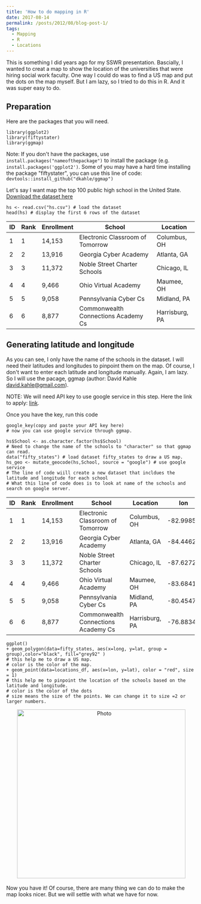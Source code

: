 ```yaml
---
title: 'How to do mapping in R'
date: 2017-08-14
permalink: /posts/2012/08/blog-post-1/
tags:
  - Mapping
  - R
  - Locations
---
```


This is something I did years ago for my SSWR presentation. Bascially, I wanted to creat a map to show the location of the universities that were hiring social work faculty. One way I could do was to find a US map and put the dots on the map myself. But I am lazy, so I tried to do this in R. And it was super easy to do. 

## Preparation 
Here are the packages that you will need.

    library(ggplot2)
    library(fiftystater)
    library(ggmap)


Note: If you don't have the packages, use `install.packages("nameofthepackage")` to install the package (e.g. `install.packages('ggplot2')`. Some of you may have a hard time installing the package "fiftystater", you can use this line of code: `devtools::install_github("dkahle/ggmap")`

Let's say I want map the top 100 public high school in the United State. [Download the dataset here](zhmy89.github.io/mypersonalweb/files/hs.csv)

    hs <- read.csv("hs.csv") # load the dataset
    head(hs) # display the first 6 rows of the dataset
    
 |ID|Rank|Enrollment|School|Location|
 | ---| ------ | -- | -- | -- |
|1|1|14,153|Electronic Classroom of Tomorrow|Columbus, OH|
|2|2|13,916|Georgia Cyber Academy|Atlanta, GA|
|3|3|11,372|Noble Street Charter Schools|Chicago, IL|
|4|4|9,466|Ohio Virtual Academy|Maumee, OH|
|5|5|9,058|Pennsylvania Cyber Cs|Midland, PA|
|6|6|8,877|Commonwealth Connections Academy Cs|Harrisburg, PA|
    
    
## Generating latitude and longitude

As you can see, I only have the name of the schools in the dataset. I will need their latitudes and longitudes to pinpoint them on the map. Of course, I don't want to enter each latitude and longitude manually. Again, I am lazy. So I will use the pacage, ggmap (author: David Kahle david.kahle@gmail.com). 

NOTE: We will need API key to use google service in this step. Here the link to apply: [link](https://cloud.google.com/maps-platform/#get-started). 

Once you have the key, run this code

    google_key(copy and paste your API key here)
    # now you can use google service through ggmap. 
    
    hs$School <- as.character.factor(hs$School) 
    # Need to change the name of the schools to "character" so that ggmap can read.
    data("fifty_states") # load dataset fifty_states to draw a US map.
    hs_geo <- mutate_geocode(hs,School, source = "google") # use google service
    # The line of code wiill create a new dataset that incldues the latitude and longitude for each school 
    # What this line of code does is to look at name of the schools and search on google server.
    


 |ID|Rank|Enrollment|School|Location|lon|lat|
 | ---| ------ | -- | -- | -- |-- | -- |
|1 | 1|   14,153|    Electronic Classroom of Tomorrow|   Columbus, OH| -82.99854 |39.88650|
|  2|    2 |    13,916|               Georgia Cyber Academy|    Atlanta, GA| -84.44624| 33.61567|
| 3 |   3  |   11,372 |       Noble Street Charter Schools |   Chicago, IL| -87.62725| 41.88241|
| 4  |  4   |   9,466  |              Ohio Virtual Academy |   Maumee, OH| -83.68418| 41.58705|
| 5   | 5    |  9,058   |            Pennsylvania Cyber Cs  |Midland, PA | -80.45475| 40.63853|
| 6    |6     | 8,877 |Commonwealth Connections Academy Cs |Harrisburg, PA| -76.88340| 40.29274 |   
    
    
    
    ggplot() 
    + geom_polygon(data=fifty_states, aes(x=long, y=lat, group = group),color="black", fill="grey92" )
    # this help me to draw a US map. 
    # color is the color of the map. 
    + geom_point(data=locations_df, aes(x=lon, y=lat), color = "red", size = 1)
    # this help me to pinpoint the location of the schools based on the latitude and longitude.
    # color is the color of the dots
    # size means the size of the points. We can change it to size =2 or larger numbers. 

<p align="center">
  <img src="https://github.com/zhmy89/mypersonalweb/blob/master/images/Rplot24.png" alt="Photo" style="width: 450px;"/> 
</p>


Now you have it! Of course, there are many thing we can do to make the map looks nicer. But we will settle with what we have for now.


